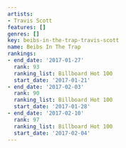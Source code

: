 ```yaml
---
artists:
- Travis Scott
features: []
genres: []
key: beibs-in-the-trap-travis-scott
name: Beibs In The Trap
rankings:
- end_date: '2017-01-27'
  rank: 93
  ranking_list: Billboard Hot 100
  start_date: '2017-01-21'
- end_date: '2017-02-03'
  rank: 90
  ranking_list: Billboard Hot 100
  start_date: '2017-01-28'
- end_date: '2017-02-10'
  rank: 97
  ranking_list: Billboard Hot 100
  start_date: '2017-02-04'
---
```


